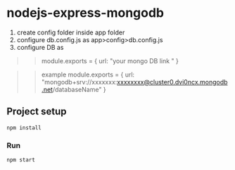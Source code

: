 # nodejs-express-mongodb

1. create config folder inside app folder
2. configure db.config.js as app>config>db.config.js
3. configure DB as 
>> module.exports = {
>    url: "your mongo DB link "
>}

>> example 
> module.exports = {
>    url: "mongodb+srv://xxxxxxx:xxxxxxxx@cluster0.dvi0ncx.mongodb.net/databaseName"
>} 


## Project setup
```
npm install
```

### Run
```
npm start
```
